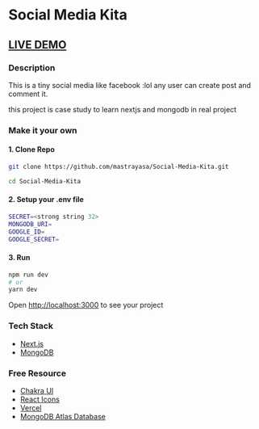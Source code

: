 
# Social Media Kita
## <a href="#">LIVE DEMO</a>

### Description
This is a tiny social media like facebook :lol any user can create post and comment it.

this project is case study to learn nextjs and mongodb in real project

### Make it your own
#### 1. Clone Repo
```bash
git clone https://github.com/mastrayasa/Social-Media-Kita.git

cd Social-Media-Kita
```
#### 2. Setup your .env file
```bash
SECRET=<strong string 32>
MONGODB_URI=
GOOGLE_ID=
GOOGLE_SECRET=
```
#### 3. Run
```bash
npm run dev
# or
yarn dev
```

Open <http://localhost:3000> to see your project

### Tech Stack
- [Next.js](https://nextjs.org)
- [MongoDB](https://www.mongodb.com)

### Free Resource
- [Chakra UI](https://chakra-ui.com)
- [React Icons](https://react-icons.github.io/react-icons)
- [Vercel](https://vercel.com/mastrayasa)
- [MongoDB Atlas Database](https://www.mongodb.com/atlas/database)
